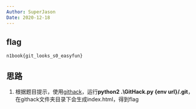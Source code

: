 ```yaml
---
Author: SuperJason
Date: 2020-12-18
---
```


## flag
`n1book{git_looks_s0_easyfun}`

## 思路
1. 根据题目提示，使用[githack](https://github.com/lijiejie/GitHack)，运行**python2 .\GitHack.py {env url}/.git**，在githack文件夹目录下会生成index.html，得到flag
